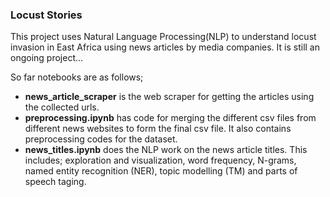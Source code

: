 ### Locust Stories

This project uses Natural Language Processing(NLP) to understand locust invasion in East Africa using news articles by media companies. It is still an ongoing project...

So far notebooks are as follows;

- **news_article_scraper** is the web scraper for getting the articles using the collected urls.
- **preprocessing.ipynb** has code for merging the different csv files from different news websites to form the final csv file. It also contains preprocessing codes for the dataset.
- **news_titles.ipynb** does the NLP work on the news article titles. This includes; exploration and visualization, word frequency, N-grams, named entity recognition (NER), topic modelling (TM) and parts of speech taging.
